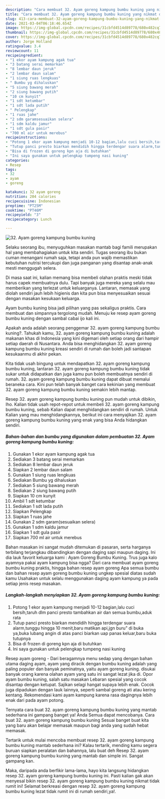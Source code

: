 ```yaml
---
description: "Cara membuat 32. Ayam goreng kampung bumbu kuning yang nikmat dan Mudah Dibuat"
title: "Cara membuat 32. Ayam goreng kampung bumbu kuning yang nikmat dan Mudah Dibuat"
slug: 413-cara-membuat-32-ayam-goreng-kampung-bumbu-kuning-yang-nikmat-dan-mudah-dibuat
date: 2021-03-04T06:18:46.654Z
image: https://img-global.cpcdn.com/recipes/31cbfd4514d89778/680x482cq70/32-ayam-goreng-kampung-bumbu-kuning-foto-resep-utama.jpg
thumbnail: https://img-global.cpcdn.com/recipes/31cbfd4514d89778/680x482cq70/32-ayam-goreng-kampung-bumbu-kuning-foto-resep-utama.jpg
cover: https://img-global.cpcdn.com/recipes/31cbfd4514d89778/680x482cq70/32-ayam-goreng-kampung-bumbu-kuning-foto-resep-utama.jpg
author: Jorge Holland
ratingvalue: 3.4
reviewcount: 11
recipeingredient:
- "1 ekor ayam kampung agak tua"
- "3 batang serai memarkan"
- "8 lembar daun jeruk"
- "2 lembar daun salam"
- "1 siung ruas lengkuas"
- " Bumbu yg dihaluskan"
- "5 siung bawang merah"
- "2 siung bawang putih"
- "10 cm kunyit"
- "1 sdt ketumbar"
- "1 sdt lada putih"
- " Pelengkap"
- "1 ruas jahe"
- "2 sdm garamsesuaikan selera"
- "1 sdm kaldu jamur"
- "1 sdt gula pasir"
- "700 ml air untuk merebus"
recipeinstructions:
- "Potong 1 ekor ayam kampung menjadi 10-12 bagian,lalu cuci bersih,taruh dlm panci presto tambahkan air dan semua bumbu,aduk rata"
- "Tutup panci presto biarkan mendidih hingga terdengar suara alarm,tunggu hingga 10 menit,baru matikan api,jgn buru&#34; di buka ya,buka lubang angin di atas panci biarkan uap panas keluar,baru buka tutupnya"
- "Bisa di frozen di goreng kpn aja di butuhkan"
- "Ini saya gunakan untuk pelengkap tumpeng nasi kuning"
categories:
- Resep
tags:
- 32
- ayam
- goreng

katakunci: 32 ayam goreng 
nutrition: 204 calories
recipecuisine: Indonesian
preptime: "PT25M"
cooktime: "PT46M"
recipeyield: "3"
recipecategory: Lunch

---
```



![32. Ayam goreng kampung bumbu kuning](https://img-global.cpcdn.com/recipes/31cbfd4514d89778/680x482cq70/32-ayam-goreng-kampung-bumbu-kuning-foto-resep-utama.jpg)

Selaku seorang ibu, menyuguhkan masakan mantab bagi famili merupakan hal yang membahagiakan untuk kita sendiri. Tugas seorang ibu bukan cuman menangani rumah saja, tetapi anda pun wajib memastikan kebutuhan nutrisi tercukupi dan juga panganan yang disantap anak-anak mesti menggugah selera.

Di masa  saat ini, kalian memang bisa membeli olahan praktis meski tidak harus capek membuatnya dulu. Tapi banyak juga mereka yang selalu mau memberikan yang terlezat untuk keluarganya. Lantaran, memasak yang diolah sendiri jauh lebih higienis dan kita pun bisa menyesuaikan sesuai dengan masakan kesukaan keluarga. 

Ayam bumbu kuning bisa jadi pilihan yang pas sekaligus praktis. Cara membuat dan simpannya tergolong mudah. Menuju ke resep ayam goreng bumbu kuning dengan sambal cabai ijo kali ini.

Apakah anda adalah seorang penggemar 32. ayam goreng kampung bumbu kuning?. Tahukah kamu, 32. ayam goreng kampung bumbu kuning adalah makanan khas di Indonesia yang kini digemari oleh setiap orang dari hampir setiap daerah di Nusantara. Anda bisa menghidangkan 32. ayam goreng kampung bumbu kuning kreasi sendiri di rumah dan boleh jadi santapan kesukaanmu di akhir pekan.

Kita tidak usah bingung untuk mendapatkan 32. ayam goreng kampung bumbu kuning, lantaran 32. ayam goreng kampung bumbu kuning tidak sukar untuk didapatkan dan juga kamu pun boleh membuatnya sendiri di rumah. 32. ayam goreng kampung bumbu kuning dapat dibuat memalui beraneka cara. Kini pun telah banyak banget cara kekinian yang membuat 32. ayam goreng kampung bumbu kuning semakin lebih mantap.

Resep 32. ayam goreng kampung bumbu kuning pun mudah untuk dibikin, lho. Kalian tidak usah repot-repot untuk membeli 32. ayam goreng kampung bumbu kuning, sebab Kalian dapat menghidangkan sendiri di rumah. Untuk Kalian yang mau menghidangkannya, berikut ini cara menyajikan 32. ayam goreng kampung bumbu kuning yang enak yang bisa Anda hidangkan sendiri.

<!--inarticleads1-->

##### Bahan-bahan dan bumbu yang digunakan dalam pembuatan 32. Ayam goreng kampung bumbu kuning:

1. Gunakan 1 ekor ayam kampung agak tua
1. Sediakan 3 batang serai memarkan
1. Sediakan 8 lembar daun jeruk
1. Siapkan 2 lembar daun salam
1. Gunakan 1 siung ruas lengkuas
1. Sediakan  Bumbu yg dihaluskan
1. Sediakan 5 siung bawang merah
1. Sediakan 2 siung bawang putih
1. Siapkan 10 cm kunyit
1. Ambil 1 sdt ketumbar
1. Sediakan 1 sdt lada putih
1. Siapkan  Pelengkap
1. Siapkan 1 ruas jahe
1. Gunakan 2 sdm garam(sesuaikan selera)
1. Gunakan 1 sdm kaldu jamur
1. Siapkan 1 sdt gula pasir
1. Siapkan 700 ml air untuk merebus


Bahan masakan ini sangat mudah ditemukan di pasaran, serta harganya terbilang terjangkau dibandingkan dengan daging sapi maupun daging. Ini dia lauk favorit keluarga kami : Ayam Goreng Bumbu Kuning. Trus juga kalo ayamnya pakai ayam kampung bisa ngga? Dari cara membuat ayam goreng bumbu kuning praktis, hingga bahan resep ayam goreng Apa semua bumbu dan bahan resep ayam goreng bumbu kuning ungkep spesial diatas sudah kamu Usahakan untuk selalu menggunakan daging ayam kampung ya pada setiap jenis resep masakan. 

<!--inarticleads2-->

##### Langkah-langkah menyiapkan 32. Ayam goreng kampung bumbu kuning:

1. Potong 1 ekor ayam kampung menjadi 10-12 bagian,lalu cuci bersih,taruh dlm panci presto tambahkan air dan semua bumbu,aduk rata
1. Tutup panci presto biarkan mendidih hingga terdengar suara alarm,tunggu hingga 10 menit,baru matikan api,jgn buru&#34; di buka ya,buka lubang angin di atas panci biarkan uap panas keluar,baru buka tutupnya
1. Bisa di frozen di goreng kpn aja di butuhkan
1. Ini saya gunakan untuk pelengkap tumpeng nasi kuning


Resep ayam goreng - Dari beragamnya menu sedap yang dengan bahan utama daging ayam, ayam yang diracik dengan bumbu kuning adalah yang paling populer dan banyak peminatnya, yaitu ayam goreng kuning. disukai banyak orang karena olahan ayam yang satu ini sangat lezat jika di. Opor ayam bumbu kuning, salah satu masakan Lebaran spesial yang cocok disantap dengan ketupat. Sajikan selagi hangat supaya lebih enak. Cocok juga dipadukan dengan lauk lainnya, seperti sambal goreng ati atau kering kentang. Rekomendasi kami ayam kampung karena rasa dagingnya lebih enak dari pada ayam potong. 

Ternyata cara buat 32. ayam goreng kampung bumbu kuning yang mantab sederhana ini gampang banget ya! Anda Semua dapat mencobanya. Cara buat 32. ayam goreng kampung bumbu kuning Sesuai banget buat kita yang baru akan belajar memasak maupun bagi anda yang sudah hebat memasak.

Tertarik untuk mulai mencoba membuat resep 32. ayam goreng kampung bumbu kuning mantab sederhana ini? Kalau tertarik, mending kamu segera buruan siapkan peralatan dan bahannya, lalu buat deh Resep 32. ayam goreng kampung bumbu kuning yang mantab dan simple ini. Sangat gampang kan. 

Maka, daripada anda berfikir lama-lama, hayo kita langsung hidangkan resep 32. ayam goreng kampung bumbu kuning ini. Pasti kalian gak akan menyesal bikin resep 32. ayam goreng kampung bumbu kuning nikmat tidak rumit ini! Selamat berkreasi dengan resep 32. ayam goreng kampung bumbu kuning lezat tidak rumit ini di rumah sendiri,ya!.

